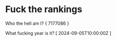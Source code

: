 # Fuck the rankings

Who the hell am I?
{ 7177086 }

What fucking year is it?
[ 2024-09-05T10:00:00Z ]
